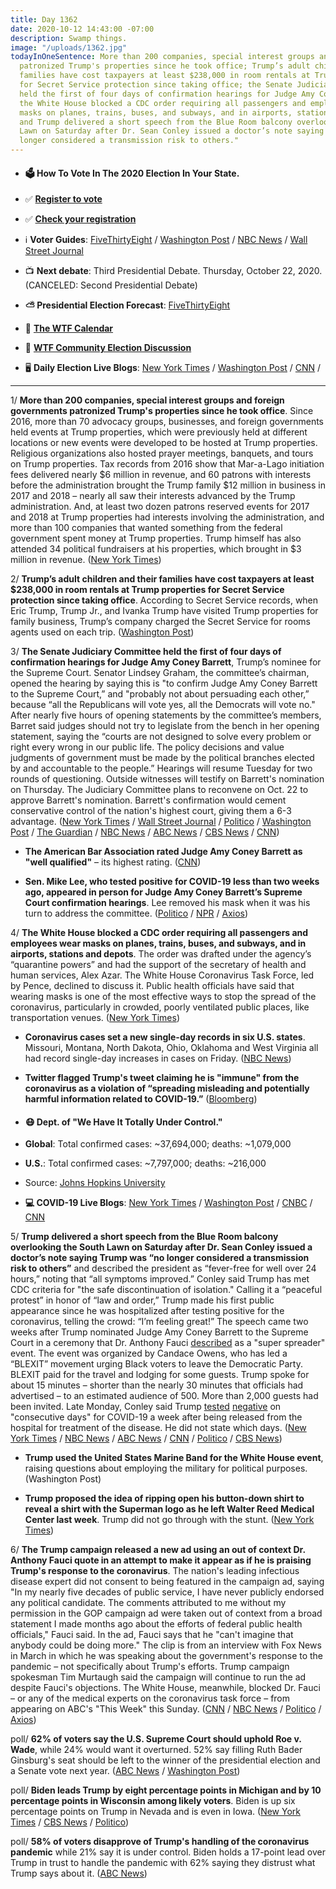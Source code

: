 ```yaml
---
title: Day 1362
date: 2020-10-12 14:43:00 -07:00
description: Swamp things.
image: "/uploads/1362.jpg"
todayInOneSentence: More than 200 companies, special interest groups and foreign governments
  patronized Trump's properties since he took office; Trump’s adult children and their
  families have cost taxpayers at least $238,000 in room rentals at Trump properties
  for Secret Service protection since taking office; the Senate Judiciary Committee
  held the first of four days of confirmation hearings for Judge Amy Coney Barrett;
  the White House blocked a CDC order requiring all passengers and employees wear
  masks on planes, trains, buses, and subways, and in airports, stations and depots;
  and Trump delivered a short speech from the Blue Room balcony overlooking the South
  Lawn on Saturday after Dr. Sean Conley issued a doctor’s note saying Trump was "no
  longer considered a transmission risk to others."
---
```


* #### 🗳 How To Vote In The 2020 Election In Your State.

* ✅ **[Register to vote](https://www.vote.org/register-to-vote/)**

* ✅ **[Check your registration](https://www.vote.org/am-i-registered-to-vote/)**

* ℹ️ **Voter Guides**: [FiveThirtyEight](https://projects.fivethirtyeight.com/how-to-vote-2020/) / [Washington Post](https://www.washingtonpost.com/elections/2020/how-to-vote/) / [NBC News](https://www.nbcnews.com/specials/plan-your-vote-state-by-state-guide-voting-by-mail-early-in-person-voting-election/index.html?cid=bc_npd_nn_ms_np-1_200816) / [Wall Street Journal](https://www.wsj.com/articles/how-to-vote-by-mail-in-every-state-11597840923)

* 📺 **Next debate**: Third Presidential Debate. Thursday, October 22, 2020. (CANCELED: Second Presidential Debate)

* **⛅️ Presidential Election Forecast**: [FiveThirtyEight](https://projects.fivethirtyeight.com/2020-election-forecast/)

* 📆 **[The WTF Calendar](https://talk.whatthefuckjusthappenedtoday.com/t/the-wtf-event-calendar/5888)**

* 💬 **[WTF Community Election Discussion](https://talk.whatthefuckjusthappenedtoday.com/t/2020-general-election-trump-vs-biden/5758)**

* 🖥 **Daily Election Live Blogs**: [New York Times](https://www.nytimes.com/live/2020/10/12/us/trump-vs-biden?action=click&module=Top%20Stories&pgtype=Homepage) / [Washington Post](https://www.washingtonpost.com/elections/2020/10/12/trump-biden-live-updates/) / [CNN](https://cnn.it/30UncG3) /

---

1/ **More than 200 companies, special interest groups and foreign governments patronized Trump's properties since he took office**. Since 2016, more than 70 advocacy groups, businesses, and foreign governments held events at Trump properties, which were previously held at different locations or new events were developed to be hosted at Trump properties. Religious organizations also hosted prayer meetings, banquets, and tours on Trump properties. Tax records from 2016 show that Mar-a-Lago initiation fees delivered nearly $6 million in revenue, and 60 patrons with interests before the administration brought the Trump family $12 million in business in 2017 and 2018 – nearly all saw their interests advanced by the Trump administration. And, at least two dozen patrons reserved events for 2017 and 2018 at Trump properties had interests involving the administration, and more than 100 companies that wanted something from the federal government spent money at Trump properties. Trump himself has also attended 34 political fundraisers at his properties, which brought in $3 million in revenue. ([New York Times](https://www.nytimes.com/interactive/2020/10/10/us/trump-properties-swamp.html))

2/ **Trump’s adult children and their families have cost taxpayers at least $238,000 in room rentals at Trump properties for Secret Service protection since taking office**. According to Secret Service records, when Eric Trump, Trump Jr., and Ivanka Trump have visited Trump properties for family business, Trump’s company charged the Secret Service for rooms agents used on each trip. ([Washington Post](https://www.washingtonpost.com/politics/secret-service-spending-trump-kids/2020/10/12/ffc1c330-ff31-11ea-9ceb-061d646d9c67_story.html))

3/ **The Senate Judiciary Committee held the first of four days of confirmation hearings for Judge Amy Coney Barrett**, Trump’s nominee for the Supreme Court. Senator Lindsey Graham, the committee’s chairman, opened the hearing by saying this is "to confirm Judge Amy Coney Barrett to the Supreme Court,” and "probably not about persuading each other,” because “all the Republicans will vote yes, all the Democrats will vote no." After nearly five hours of opening statements by the committee’s members, Barret said judges should not try to legislate from the bench in her opening statement, saying the “courts are not designed to solve every problem or right every wrong in our public life. The policy decisions and value judgments of government must be made by the political branches elected by and accountable to the people.” Hearings will resume Tuesday for two rounds of questioning. Outside witnesses will testify on Barrett's nomination on Thursday. The Judiciary Committee plans to reconvene on Oct. 22 to approve Barrett's nomination. Barrett's confirmation would cement conservative control of the nation's highest court, giving them a 6-3 advantage. ([New York Times](https://www.nytimes.com/live/2020/10/12/us/amy-coney-barrett-live) / [Wall Street Journal](https://www.wsj.com/articles/politics-dominates-as-amy-coney-barretts-confirmation-hearings-begin-in-senate-11602495000) / [Politico](https://www.politico.com/news/2020/10/12/amy-coney-barrett-confirmation-hearing-428935) / [Washington Post](https://www.washingtonpost.com/elections/2020/10/12/amy-coney-barrett-confirmation-hearing-live-updates/) / [The Guardian](https://www.theguardian.com/us-news/live/2020/oct/12/amy-coney-barrett-senate-hearings-donald-trump-covid-coronavirus-joe-biden-us-election-live-updates?page=with:block-5f84b84c8f08f7f7041481b6#block-5f84b84c8f08f7f7041481b6) / [NBC News](https://www.nbcnews.com/politics/supreme-court/live-blog/live-updates-amy-coney-barrett-confirmation-hearings-kick-n1242845) / [ABC News](https://abcnews.go.com/Politics/live-updates/supreme-court-confirmation-hearing/?id=73527557) / [CBS News](https://www.cbsnews.com/live-updates/amy-coney-barrett-supreme-court-senate-confirmation-hearings-day-1-recap/) / [CNN](https://www.cnn.com/2020/10/12/politics/barrett-supreme-court-hearing-day-one/index.html))

* **The American Bar Association rated Judge Amy Coney Barrett as "well qualified"** – its highest rating. ([CNN](https://www.cnn.com/2020/10/12/politics/amy-coney-barrett-american-bar-association-rating/index.html))

* **Sen. Mike Lee, who tested positive for COVID-19 less than two weeks ago, appeared in person for Judge Amy Coney Barrett’s Supreme Court confirmation hearings**. Lee removed his mask when it was his turn to address the committee. ([Politico](https://www.politico.com/news/2020/10/12/mike-lee-coronavirus-amy-coney-barrett-428937) / [NPR](https://www.npr.org/sections/live-amy-coney-barrett-supreme-court-confirmation/2020/10/12/922974052/utah-gop-sen-mike-lee-recently-infected-with-coronavirus-attends-scotus-hearing) / [Axios](https://www.axios.com/mike-lee-coronavirus-positive-f6a83554-1fe2-41b0-963f-391988617d21.html))

4/ **The White House blocked a CDC order requiring all passengers and employees wear masks on planes, trains, buses, and subways, and in airports, stations and depots**. The order was drafted under the agency’s “quarantine powers” and had the support of the secretary of health and human services, Alex Azar. The White House Coronavirus Task Force, led by Pence, declined to discuss it. Public health officials have said that wearing masks is one of the most effective ways to stop the spread of the coronavirus, particularly in crowded, poorly ventilated public places, like transportation venues. ([New York Times](https://www.nytimes.com/2020/10/09/health/coronavirus-covid-masks-cdc.html))

* **Coronavirus cases set a new single-day records in six U.S. states**. Missouri, Montana, North Dakota, Ohio, Oklahoma and West Virginia all had record single-day increases in cases on Friday. ([NBC News](https://www.nbcnews.com/news/us-news/coronavirus-cases-set-new-single-day-records-six-u-s-n1242828))

* **Twitter flagged Trump's tweet claiming he is "immune" from the coronavirus as a violation of “spreading misleading and potentially harmful information related to COVID-19.”** ([Bloomberg](https://www.bloomberg.com/news/articles/2020-10-11/trump-says-he-s-now-immune-to-the-coronavirus-unlike-biden?sref=MIBMEEoj))

* #### 😷 Dept. of "We Have It Totally Under Control."

* **Global**: Total confirmed cases: \~37,694,000; deaths: \~1,079,000

* **U.S.**: Total confirmed cases: \~7,797,000; deaths: \~216,000

* Source: [Johns Hopkins University](https://coronavirus.jhu.edu/map.html)

* **💻 COVID-19 Live Blogs**: [New York Times](https://www.nytimes.com/live/2020/10/12/world/coronavirus-covid?action=click&module=Top%20Stories&pgtype=Homepage) / [Washington Post](https://www.washingtonpost.com/nation/2020/10/12/coronavirus-covid-live-updates-us/) / [CNBC](https://www.cnbc.com/2020/10/12/coronavirus-live-updates.html) / [CNN](https://www.cnn.com/world/live-news/coronavirus-pandemic-10-12-20-intl/index.html)

5/ **Trump delivered a short speech from the Blue Room balcony overlooking the South Lawn on Saturday after Dr. Sean Conley issued a doctor’s note saying Trump was “no longer considered a transmission risk to others”** and described the president as “fever-free for well over 24 hours,” noting that “all symptoms improved.” Conley said Trump has met CDC criteria for "the safe discontinuation of isolation." Calling it a “peaceful protest” in honor of “law and order,” Trump made his first public appearance since he was hospitalized after testing positive for the coronavirus, telling the crowd: “I’m feeling great!” The speech came two weeks after Trump nominated Judge Amy Coney Barrett to the Supreme Court in a ceremony that Dr. Anthony Fauci [described](https://www.cbsnews.com/news/dr-fauci-on-masks-super-spreader-covid-event-interview/) as a "super spreader" event. The event was organized by Candace Owens, who has led a “BLEXIT” movement urging Black voters to leave the Democratic Party. BLEXIT paid for the travel and lodging for some guests. Trump spoke for about 15 minutes – shorter than the nearly 30 minutes that officials had advertised – to an estimated audience of 500. More than 2,000 guests had been invited. Late Monday, Conley said Trump [tested](https://www.bloomberg.com/news/articles/2020-10-12/trump-tests-negative-for-virus-isn-t-infectious-doctor-says?sref=MIBMEEoj) [negative](https://www.washingtonpost.com/elections/2020/10/12/trump-biden-live-updates/#link-KLDUGAZJFRFPZFI27DRZGEX2OI) on "consecutive days" for COVID-19 a week after being released from the hospital for treatment of the disease. He did not state which days. ([New York Times](https://www.nytimes.com/2020/10/10/us/politics/trump-white-house-coronavirus.html) / [NBC News](https://www.nbcnews.com/politics/donald-trump/trump-physician-says-president-no-longer-considered-transmission-risk-others-n1242837) / [ABC News](https://abcnews.go.com/Politics/candace-owens-blexit-group-pays-attendees-travel-trumps/story?id=73531036) / [CNN](https://www.cnn.com/2020/10/10/politics/donald-trump-covid-white-house-event) / [Politico](https://www.politico.com/news/2020/10/10/trump-white-house-speech-coronavirus-428516) / [CBS News](https://www.cbsnews.com/news/trump-speech-white-house-first-event-covid-watch-live-stream-today-2020-10-10/))

* **Trump used the United States Marine Band for the White House event**, raising questions about employing the military for political purposes. (Washington Post)

* **Trump proposed the idea of ripping open his button-down shirt to reveal a shirt with the Superman logo as he left Walter Reed Medical Center last week**. Trump did not go through with the stunt. ([New York Times](https://www.nytimes.com/2020/10/10/us/politics/trump-white-house-coronavirus.html))

6/ **The Trump campaign released a new ad using an out of context Dr. Anthony Fauci quote in an attempt to make it appear as if he is praising Trump's response to the coronavirus**. The nation's leading infectious disease expert did not consent to being featured in the campaign ad, saying "In my nearly five decades of public service, I have never publicly endorsed any political candidate. The comments attributed to me without my permission in the GOP campaign ad were taken out of context from a broad statement I made months ago about the efforts of federal public health officials," Fauci said. In the ad, Fauci says that he "can't imagine that anybody could be doing more." The clip is from an interview with Fox News in March in which he was speaking about the government's response to the pandemic – not specifically about Trump's efforts. Trump campaign spokesman Tim Murtaugh said the campaign will continue to run the ad despite Fauci's objections. The White House, meanwhile, blocked Dr. Fauci – or any of the medical experts on the coronavirus task force – from appearing on ABC's "This Week" this Sunday. ([CNN](https://www.cnn.com/2020/10/11/politics/fauci-trump-campaign-ad-out-of-context/index.html) / [NBC News](https://www.nbcnews.com/politics/2020-election/fauci-rips-new-trump-campaign-ad-says-it-uses-his-n1242889) / [Politico](https://www.politico.com/news/2020/10/11/fauci-trump-campaign-ad-428761) / [Axios](https://www.axios.com/abc-this-week-fauci-white-house-981a0d0b-d9f8-4759-b658-dd082de7d317.html))

poll/ **62% of voters say the U.S. Supreme Court should uphold Roe v. Wade**, while 24% would want it overturned. 52% say filling Ruth Bader Ginsburg's seat should be left to the winner of the presidential election and a Senate vote next year. ([ABC News](https://abcnews.go.com/Politics/majority-wait-scotus-seat-10-favor-upholding-roe/story?id=73528313) / [Washington Post](https://www.washingtonpost.com/politics/poll-trump-court-abortion/2020/10/12/ec11a880-0bd1-11eb-8a35-237ef1eb2ef7_story.html))

poll/ **Biden leads Trump by eight percentage points in Michigan and by 10 percentage points in Wisconsin among likely voters**. Biden is up six percentage points on Trump in Nevada and is even in Iowa. ([New York Times](https://www.nytimes.com/2020/10/12/upshot/polls-wisconsin-michigan-election.html) / [CBS News](https://www.cbsnews.com/news/biden-trump-poll-michigan-nevada-iowa-battleground-states/) / [Politico](https://www.politico.com/news/2020/10/12/biden-wisconsin-michigan-poll-428975))

poll/ **58% of voters disapprove of Trump's handling of the coronavirus pandemic** while 21% say it is under control. Biden holds a 17-point lead over Trump in trust to handle the pandemic with 62% saying they distrust what Trump says about it. ([ABC News](https://abcnews.go.com/Politics/powered-trust-pandemic-biden-leads-12-points-nationwide/story?id=73528233))